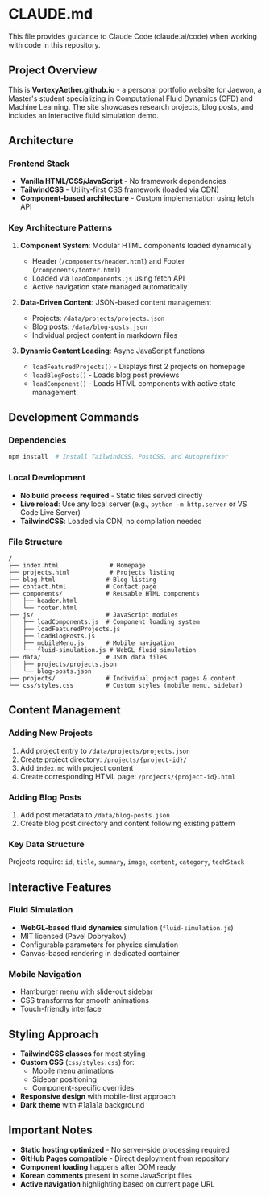 # CLAUDE.md

This file provides guidance to Claude Code (claude.ai/code) when working with code in this repository.

## Project Overview

This is **VortexyAether.github.io** - a personal portfolio website for Jaewon, a Master's student specializing in Computational Fluid Dynamics (CFD) and Machine Learning. The site showcases research projects, blog posts, and includes an interactive fluid simulation demo.

## Architecture

### Frontend Stack
- **Vanilla HTML/CSS/JavaScript** - No framework dependencies
- **TailwindCSS** - Utility-first CSS framework (loaded via CDN)
- **Component-based architecture** - Custom implementation using fetch API

### Key Architecture Patterns

1. **Component System**: Modular HTML components loaded dynamically
   - Header (`/components/header.html`) and Footer (`/components/footer.html`)
   - Loaded via `loadComponents.js` using fetch API
   - Active navigation state managed automatically

2. **Data-Driven Content**: JSON-based content management
   - Projects: `/data/projects/projects.json`
   - Blog posts: `/data/blog-posts.json`
   - Individual project content in markdown files

3. **Dynamic Content Loading**: Async JavaScript functions
   - `loadFeaturedProjects()` - Displays first 2 projects on homepage
   - `loadBlogPosts()` - Loads blog post previews
   - `loadComponent()` - Loads HTML components with active state management

## Development Commands

### Dependencies
```bash
npm install  # Install TailwindCSS, PostCSS, and Autoprefixer
```

### Local Development
- **No build process required** - Static files served directly
- **Live reload**: Use any local server (e.g., `python -m http.server` or VS Code Live Server)
- **TailwindCSS**: Loaded via CDN, no compilation needed

### File Structure
```
/
├── index.html              # Homepage
├── projects.html           # Projects listing
├── blog.html              # Blog listing  
├── contact.html           # Contact page
├── components/            # Reusable HTML components
│   ├── header.html
│   └── footer.html
├── js/                    # JavaScript modules
│   ├── loadComponents.js  # Component loading system
│   ├── loadFeaturedProjects.js
│   ├── loadBlogPosts.js
│   ├── mobileMenu.js      # Mobile navigation
│   └── fluid-simulation.js # WebGL fluid simulation
├── data/                  # JSON data files
│   ├── projects/projects.json
│   └── blog-posts.json
├── projects/              # Individual project pages & content
└── css/styles.css         # Custom styles (mobile menu, sidebar)
```

## Content Management

### Adding New Projects
1. Add project entry to `/data/projects/projects.json`
2. Create project directory: `/projects/{project-id}/`
3. Add `index.md` with project content
4. Create corresponding HTML page: `/projects/{project-id}.html`

### Adding Blog Posts
1. Add post metadata to `/data/blog-posts.json`
2. Create blog post directory and content following existing pattern

### Key Data Structure
Projects require: `id`, `title`, `summary`, `image`, `content`, `category`, `techStack`

## Interactive Features

### Fluid Simulation
- **WebGL-based fluid dynamics** simulation (`fluid-simulation.js`)
- MIT licensed (Pavel Dobryakov)
- Configurable parameters for physics simulation
- Canvas-based rendering in dedicated container

### Mobile Navigation
- Hamburger menu with slide-out sidebar
- CSS transforms for smooth animations
- Touch-friendly interface

## Styling Approach

- **TailwindCSS classes** for most styling
- **Custom CSS** (`css/styles.css`) for:
  - Mobile menu animations
  - Sidebar positioning
  - Component-specific overrides
- **Responsive design** with mobile-first approach
- **Dark theme** with #1a1a1a background

## Important Notes

- **Static hosting optimized** - No server-side processing required
- **GitHub Pages compatible** - Direct deployment from repository
- **Component loading** happens after DOM ready
- **Korean comments** present in some JavaScript files
- **Active navigation** highlighting based on current page URL